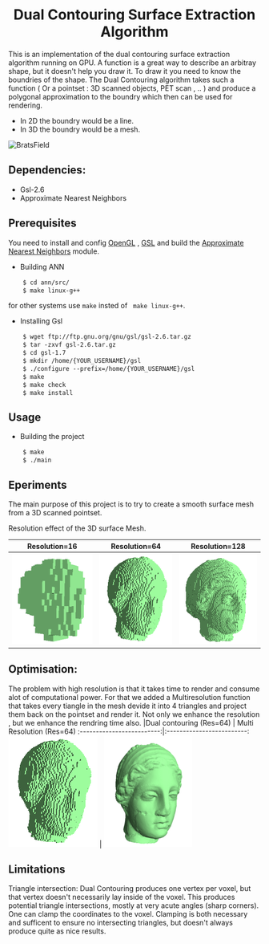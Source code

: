 


<h1 style="text-align:center">Dual Contouring Surface Extraction Algorithm</h1>


This is an implementation of the dual contouring surface extraction algorithm running on GPU.
A function is a great way to describe an arbitray shape, but it doesn't help you draw it.
To draw it you need to know the boundries of the shape. 
The Dual Contouring algorithm takes such a function ( Or a pointset : 3D scanned objects, PET scan , .. ) 
and produce  a polygonal approximation to the boundry which  then can be used for rendering. 
- In 2D the boundry would be a line. 
- In 3D the  boundry would be a mesh.
  
<img style="display: block; margin: auto;" alt="BratsField" src="./images/Demo.gif">



## Dependencies: 
- Gsl-2.6 
- Approximate Nearest Neighbors


## Prerequisites
You need to install and config [OpenGL](https://www.opengl.org/) , [GSL](https://www.gnu.org/software/gsl/) and build the [Approximate Nearest Neighbors](https://github.com/dials/annlib) module.

- Building ANN  
```console
    $ cd ann/src/ 
    $ make linux-g++
```
for other systems use ```make``` insted of ``` make linux-g++```.

- Installing Gsl 
```console
    $ wget ftp://ftp.gnu.org/gnu/gsl/gsl-2.6.tar.gz
    $ tar -zxvf gsl-2.6.tar.gz
    $ cd gsl-1.7
    $ mkdir /home/{YOUR_USERNAME}/gsl
    $ ./configure --prefix=/home/{YOUR_USERNAME}/gsl
    $ make
    $ make check 
    $ make install 
```


## Usage 
- Building the project
```console
    $ make
    $ ./main 
```

## Eperiments 
The main purpose of this project is to try to create a smooth surface mesh from a 3D scanned pointset. 

Resolution effect of the 3D surface Mesh. 


|Resolution=16           |  Resolution=64  |Resolution=128         
:-------------------------:|:-------------------------:|:-------------------------:
![](./images/16-.png)  |  ![](./images/64.png)  |  ![](./images/128.png)

## Optimisation: 
The problem with high resolution is that it takes time to render and consume alot of computational power. For that we added a Multiresolution function that takes every tiangle in the mesh devide it into 4 triangles and project them back on the pointset and render it.
Not only we enhance the resolution , but we enhance the rendring time also. 
|Dual contouring (Res=64)            |  Multi Resolution (Res=64) 
:-------------------------:|:-------------------------:
![](./images/64.png)  |  ![](./images/MR32.png)  


## Limitations

Triangle intersection: Dual Contouring produces one vertex per voxel, but that vertex doesn't necessarily lay inside of the voxel. This produces potential triangle intersections, mostly at very acute angles (sharp corners). One can clamp the coordinates to the voxel. Clamping is both necessary and sufficent to ensure no intersecting triangles, but doesn't always produce quite as nice results.




